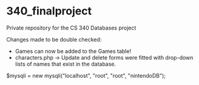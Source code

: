 # 340_finalproject
Private repository for the CS 340 Databases project

Changes made to be double checked:
* Games can now be added to the Games table!
* characters.php -> Update and delete forms were fitted with drop-down lists of names that exist in the database.

$mysqli = new mysqli("localhost", "root", "root", "nintendoDB");
